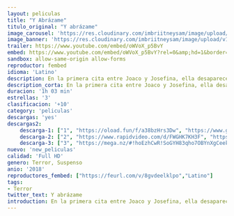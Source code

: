 ```yaml
---
layout: peliculas
title: "Y Abrázame"
titulo_original: "Y abrázame"
image_carousel: 'https://res.cloudinary.com/imbriitneysam/image/upload/v1542401194/abrazame-poster-min.jpg'
image_banner: 'https://res.cloudinary.com/imbriitneysam/image/upload/v1542401194/abrazame-banner-min.jpg'
trailer: https://www.youtube.com/embed/oWVoX_p5BvY
embed: https://www.youtube.com/embed/oWVoX_p5BvY?rel=0&amp;hd=1&border=0&wmode=opaque&enablejsapi=1&modestbranding=1&controls=1&showinfo=1
sandbox: allow-same-origin allow-forms
reproductor: fembed
idioma: 'Latino'
description: En la primera cita entre Joaco y Josefina, ella desaparece dejando únicamente un rastro de sangre. Joaco recorrerá la ciudad buscando la respuesta a su sangriento problema.
description_corta: En la primera cita entre Joaco y Josefina, ella desaparece dejando únicamente un rastro de sangre. Joaco recorrerá la ciudad buscando la respuesta a su sangriento problema.
duracion: '1h 03 min'
estrellas: '3'
clasificacion: '+10'
category: 'peliculas'
descargas: 'yes'
descargas2:
    descarga-1: ["1", "https://oload.fun/f/a38bzHrs3Dw", "https://www.google.com/s2/favicons?domain=openload.co","OpenLoad","https://res.cloudinary.com/imbriitneysam/image/upload/v1541473684/mexico.png", "Latino", "Full HD"]
    descarga-2: ["2", "https://www.rapidvideo.com/d/FWGHK7KH3F", "https://www.google.com/s2/favicons?domain=www.rapidvideo.com","RapidVideo","https://res.cloudinary.com/imbriitneysam/image/upload/v1541473684/mexico.png", "Latino", "Full HD"]
    descarga-3: ["3", "https://mega.nz/#!hoEzhCwR!SoGYH83qho7OBYnXgCeeklRUfUAMQ76rXMXr0dWYCo4", "https://www.google.com/s2/favicons?domain=mega.nz","Mega","https://res.cloudinary.com/imbriitneysam/image/upload/v1541473684/mexico.png", "Latino", "Full HD"]
nuevo: 'new_peliculas'
calidad: 'Full HD'
genero: Terror, Suspenso
anio: '2018'
reproductores_fembed: ["https://feurl.com/v/8gvdeelklpo","Latino"]
tags:
- Terror
twitter_text: Y abrázame
introduction: En la primera cita entre Joaco y Josefina, ella desaparece dejando únicamente un rastro de sangre. Joaco recorrerá la ciudad buscando la respuesta a su sangriento problema.
---
```



 







